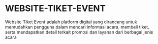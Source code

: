# WEBSITE-TIKET-EVENT
Website Tiket Event adalah platform digital yang dirancang untuk memudahkan pengguna dalam mencari informasi acara, membeli tiket, serta mendapatkan detail terkait promosi dan layanan dari berbagai jenis acara
